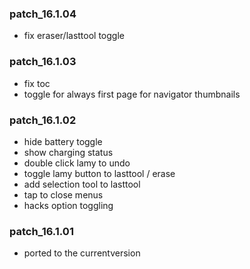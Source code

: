 ### patch_16.1.04
- fix eraser/lasttool toggle 
### patch_16.1.03
- fix toc
- toggle for always first page for navigator thumbnails 
### patch_16.1.02
- hide battery toggle
- show charging status
- double click lamy to undo
- toggle lamy button to lasttool / erase
- add selection tool to lasttool
- tap to close menus
- hacks option toggling


### patch_16.1.01
- ported to the currentversion
